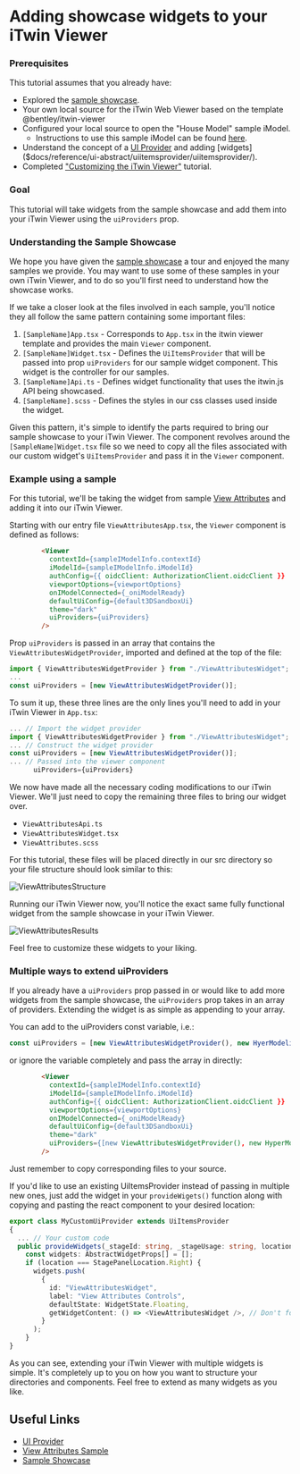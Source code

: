 # Adding showcase widgets to your iTwin Viewer

### Prerequisites

This tutorial assumes that you already have:

- Explored the [sample showcase](https://www.itwinjs.org/sample-showcase).
- Your own local source for the iTwin Web Viewer based on the template @bentley/itwin-viewer
- Configured your local source to open the "House Model" sample iModel.
  - Instructions to use this sample iModel can be found [here]($docs/learning/tutorials/create-test-imodel-sample/).
- Understand the concept of a [UI Provider]($docs/learning/ui/abstract/uiitemsprovider) and adding [widgets]($docs/reference/ui-abstract/uiitemsprovider/uiitemsprovider/).
- Completed ["Customizing the iTwin Viewer"](./hello-world-viewer.md) tutorial.

### Goal

This tutorial will take widgets from the sample showcase and add them into your iTwin Viewer using the ```uiProviders``` prop.

### Understanding the Sample Showcase

We hope you have given the [sample showcase](https://www.itwinjs.org/sample-showcase) a tour and enjoyed the many samples we provide. You may want to use some of these samples in your own iTwin Viewer, and to do so you'll first need to understand how the showcase works.

If we take a closer look at the files involved in each sample, you'll notice they all follow the same pattern containing some important files:

1. ```[SampleName]App.tsx``` - Corresponds to ```App.tsx``` in the itwin viewer template and provides the main ```Viewer``` component.
2. ```[SampleName]Widget.tsx``` - Defines the ```UiItemsProvider``` that will be passed into prop ```uiProviders``` for our sample widget component. This widget is the controller for our samples.
3. ```[SampleName]Api.ts``` - Defines widget functionality that uses the itwin.js API being showcased.
4. ```[SampleName].scss``` - Defines the styles in our css classes used inside the widget.

Given this pattern, it's simple to identify the parts required to bring our sample showcase to your iTwin Viewer. The component revolves around the ```[SampleName]Widget.tsx``` file so we need to copy all the files associated with our custom widget's ```UiItemsProvider``` and pass it in the ```Viewer``` component.

### Example using a sample

For this tutorial, we'll be taking the widget from sample [View Attributes](https://www.itwinjs.org/sample-showcase/?group=Viewer&sample=view-attributes-sample&imodel=House+Sample) and adding it into our iTwin Viewer.

Starting with our entry file ```ViewAttributesApp.tsx```, the ```Viewer``` component is defined as follows:

``` HTML
        <Viewer
          contextId={sampleIModelInfo.contextId}
          iModelId={sampleIModelInfo.iModelId}
          authConfig={{ oidcClient: AuthorizationClient.oidcClient }}
          viewportOptions={viewportOptions}
          onIModelConnected={_oniModelReady}
          defaultUiConfig={default3DSandboxUi}
          theme="dark"
          uiProviders={uiProviders}
        />
```

Prop ```uiProviders``` is passed in an array that contains the ```ViewAttributesWidgetProvider```, imported and defined at the top of the file:

``` typescript
import { ViewAttributesWidgetProvider } from "./ViewAttributesWidget";
...
const uiProviders = [new ViewAttributesWidgetProvider()];
```

To sum it up, these three lines are the only lines you'll need to add in your iTwin Viewer in ```App.tsx```:

``` typescript
... // Import the widget provider
import { ViewAttributesWidgetProvider } from "./ViewAttributesWidget";
... // Construct the widget provider
const uiProviders = [new ViewAttributesWidgetProvider()];
... // Passed into the viewer component
      uiProviders={uiProviders}
```

We now have made all the necessary coding modifications to our iTwin Viewer. We'll just need to copy the remaining three files to bring our widget over.

- ```ViewAttributesApi.ts```
- ```ViewAttributesWidget.tsx```
- ```ViewAttributes.scss```

For this tutorial, these files will be placed directly in our src directory so your file structure should look similar to this:

![ViewAttributesStructure]($docs/learning/tutorials/images/sample_viewer_port_to_itwin_viewer.png)

Running our iTwin Viewer now, you'll notice the exact same fully functional widget from the sample showcase in your iTwin Viewer.

![ViewAttributesResults]($docs/learning/tutorials/images/view_attributes_ported_results.png)

Feel free to customize these widgets to your liking.

### Multiple ways to extend uiProviders

If you already have a ```uiProviders``` prop passed in or would like to add more widgets from the sample showcase, the  ```uiProviders``` prop takes in an array of providers. Extending the widget is as simple as appending to your array.

You can add to the uiProviders const variable, i.e.:

``` typescript
const uiProviders = [new ViewAttributesWidgetProvider(), new HyerModelingWidgetProvider(), ...]
```

or ignore the variable completely and pass the array in directly:

``` HTML
        <Viewer
          contextId={sampleIModelInfo.contextId}
          iModelId={sampleIModelInfo.iModelId}
          authConfig={{ oidcClient: AuthorizationClient.oidcClient }}
          viewportOptions={viewportOptions}
          onIModelConnected={_oniModelReady}
          defaultUiConfig={default3DSandboxUi}
          theme="dark"
          uiProviders={[new ViewAttributesWidgetProvider(), new HyperModelingWidgetProvider(), ...]}
        />
```

Just remember to copy corresponding files to your source.

If you'd like to use an existing UiItemsProvider instead of passing in multiple new ones, just add the widget in your ```provideWigets()``` function along with copying and pasting the react component to your desired location:

``` typescript
export class MyCustomUiProvider extends UiItemsProvider
{
  ... // Your custom code
  public provideWidgets(_stageId: string, _stageUsage: string, location: StagePanelLocation, _section?: StagePanelSection): ReadonlyArray<AbstractWidgetProps> {
    const widgets: AbstractWidgetProps[] = [];
    if (location === StagePanelLocation.Right) {
      widgets.push(
        {
          id: "ViewAttributesWidget",
          label: "View Attributes Controls",
          defaultState: WidgetState.Floating,
          getWidgetContent: () => <ViewAttributesWidget />, // Don't forget to copy code for the ViewAttributesWidget
        }
      );
    }
}
```

As you can see, extending your iTwin Viewer with multiple widgets is simple.
It's completely up to you on how you want to structure your directories and components. Feel free to extend as many widgets as you like.

## Useful Links

- [UI Provider]($docs/reference/ui-abstract/uiitemsprovider/uiitemsprovider/)
- [View Attributes Sample](https://www.itwinjs.org/sample-showcase/?group=Viewer&sample=view-attributes-sample&imodel=House+Sample)
- [Sample Showcase](https://www.itwinjs.org/sample-showcase/)

